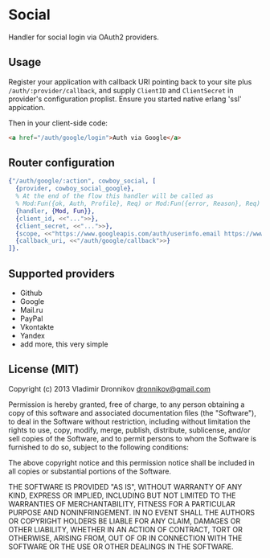 Social
==============

Handler for social login via OAuth2 providers.

Usage
--------------

Register your application with callback URI pointing back to your site plus `/auth/:provider/callback`, and supply `ClientID` and `ClientSecret` in provider's configuration proplist.
Ensure you started native erlang 'ssl' appication.

Then in your client-side code:
```html
<a href="/auth/google/login">Auth via Google</a>
```

Router configuration
--------------

```erlang
{"/auth/google/:action", cowboy_social, [
  {provider, cowboy_social_google},
  % At the end of the flow this handler will be called as
  % Mod:Fun({ok, Auth, Profile}, Req) or Mod:Fun({error, Reason}, Req)
  {handler, {Mod, Fun}},
  {client_id, <<"...">>},
  {client_secret, <<"...">>},
  {scope, <<"https://www.googleapis.com/auth/userinfo.email https://www.googleapis.com/auth/userinfo.profile">>},
  {callback_uri, <<"/auth/google/callback">>}
]}.
```

Supported providers
--------------
- Github
- Google
- Mail.ru
- PayPal
- Vkontakte
- Yandex
- add more, this very simple

License (MIT)
-------

Copyright (c) 2013 Vladimir Dronnikov <dronnikov@gmail.com>

Permission is hereby granted, free of charge, to any person obtaining a copy of
this software and associated documentation files (the "Software"), to deal in
the Software without restriction, including without limitation the rights to
use, copy, modify, merge, publish, distribute, sublicense, and/or sell copies of
the Software, and to permit persons to whom the Software is furnished to do so,
subject to the following conditions:

The above copyright notice and this permission notice shall be included in all
copies or substantial portions of the Software.

THE SOFTWARE IS PROVIDED "AS IS", WITHOUT WARRANTY OF ANY KIND, EXPRESS OR
IMPLIED, INCLUDING BUT NOT LIMITED TO THE WARRANTIES OF MERCHANTABILITY, FITNESS
FOR A PARTICULAR PURPOSE AND NONINFRINGEMENT. IN NO EVENT SHALL THE AUTHORS OR
COPYRIGHT HOLDERS BE LIABLE FOR ANY CLAIM, DAMAGES OR OTHER LIABILITY, WHETHER
IN AN ACTION OF CONTRACT, TORT OR OTHERWISE, ARISING FROM, OUT OF OR IN
CONNECTION WITH THE SOFTWARE OR THE USE OR OTHER DEALINGS IN THE SOFTWARE.
